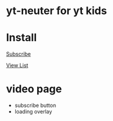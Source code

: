 # yt-neuter for yt kids
# Install

[Subscribe](https://subscribe.adblockplus.org/?location=https%3A%2F%2Fraw.githubusercontent.com%2Fmchangrh%2Fyt-neuter%2Fmaster%2Ffilters%2Fytkids.txt&title=yt-neuter%20ytkids)

[View List](https://raw.githubusercontent.com/mchangrh/yt-neuter/master/filters/ytkids.txt)

# video page
* subscribe button
* loading overlay